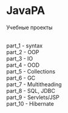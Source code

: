 ﻿# JavaPA
 
 Учебные проекты <br /> <br />
 
 part_1 - syntax <br />
 part_2 - OOP <br />
 part_3 - IO <br />
 part_4 - OOD <br />
 part_5 - Collections <br />
 part_6 - GC <br />
 part_7 - Multitheading <br />
 part_8 - SQL, JDBC <br />
 part_9 - Servlets/JSP <br />
 part_10 - Hibernate
